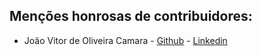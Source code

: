 ## Menções honrosas de contribuidores:
 - João Vitor de Oliveira Camara - [Github](https://github.com/jvhk) - [Linkedin](https://www.linkedin.com/in/jvhk/)
